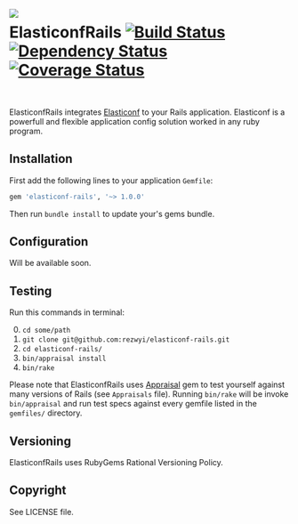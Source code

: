 <img align="left" src="https://dl.dropboxusercontent.com/u/11845683/Assets/ec-logo-no-text-small.png"></img>

ElasticonfRails [![Build Status](https://travis-ci.org/rezwyi/elasticonf-rails.svg?branch=master)](https://travis-ci.org/rezwyi/elasticonf-rails) [![Dependency Status](https://gemnasium.com/rezwyi/elasticonf-rails.svg)](https://gemnasium.com/rezwyi/elasticonf-rails) [![Coverage Status](https://img.shields.io/coveralls/rezwyi/elasticonf-rails.svg)](https://coveralls.io/r/rezwyi/elasticonf-rails)
===============

<br />

ElasticonfRails integrates [Elasticonf](https://github.com/rezwyi/elasticonf) to your Rails application. Elasticonf is a powerfull and flexible application config solution worked in any ruby program.

## Installation

First add the following lines to your application `Gemfile`:

``` ruby
gem 'elasticonf-rails', '~> 1.0.0'
```

Then run `bundle install` to update your's gems bundle.

## Configuration

Will be available soon.

## Testing

Run this commands in terminal:

0. `cd some/path`
0. `git clone git@github.com:rezwyi/elasticonf-rails.git`
0. `cd elasticonf-rails/`
0. `bin/appraisal install`
0. `bin/rake`

Please note that ElasticonfRails uses [Appraisal](https://github.com/thoughtbot/appraisal) gem to test yourself against many versions of Rails (see `Appraisals` file). Running `bin/rake` will be invoke `bin/appraisal` and run test specs against every gemfile listed in the `gemfiles/` directory.

## Versioning

ElasticonfRails uses RubyGems Rational Versioning Policy.

## Copyright

See LICENSE file.